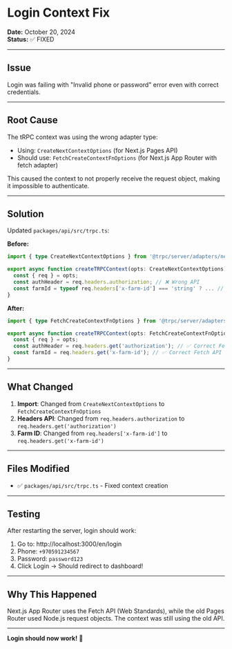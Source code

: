 # Login Context Fix

**Date:** October 20, 2024  
**Status:** ✅ FIXED

---

## Issue

Login was failing with "Invalid phone or password" error even with correct credentials.

---

## Root Cause

The tRPC context was using the wrong adapter type:
- Using: `CreateNextContextOptions` (for Next.js Pages API)
- Should use: `FetchCreateContextFnOptions` (for Next.js App Router with fetch adapter)

This caused the context to not properly receive the request object, making it impossible to authenticate.

---

## Solution

Updated `packages/api/src/trpc.ts`:

**Before:**
```typescript
import { type CreateNextContextOptions } from '@trpc/server/adapters/next';

export async function createTRPCContext(opts: CreateNextContextOptions) {
  const { req } = opts;
  const authHeader = req.headers.authorization; // ❌ Wrong API
  const farmId = typeof req.headers['x-farm-id'] === 'string' ? ... // ❌ Wrong API
}
```

**After:**
```typescript
import { type FetchCreateContextFnOptions } from '@trpc/server/adapters/fetch';

export async function createTRPCContext(opts: FetchCreateContextFnOptions) {
  const { req } = opts;
  const authHeader = req.headers.get('authorization'); // ✅ Correct Fetch API
  const farmId = req.headers.get('x-farm-id'); // ✅ Correct Fetch API
}
```

---

## What Changed

1. **Import**: Changed from `CreateNextContextOptions` to `FetchCreateContextFnOptions`
2. **Headers API**: Changed from `req.headers.authorization` to `req.headers.get('authorization')`
3. **Farm ID**: Changed from `req.headers['x-farm-id']` to `req.headers.get('x-farm-id')`

---

## Files Modified

- ✅ `packages/api/src/trpc.ts` - Fixed context creation

---

## Testing

After restarting the server, login should work:

1. Go to: http://localhost:3000/en/login
2. Phone: `+970591234567`
3. Password: `password123`
4. Click Login → Should redirect to dashboard!

---

## Why This Happened

Next.js App Router uses the Fetch API (Web Standards), while the old Pages Router used Node.js request objects. The context was still using the old API.

---

**Login should now work!** 🎉




